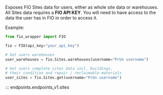 Exposes FIO Sites data for users, either as whole site data or warehouses. 
All Sites data requires a **FIO API KEY**. You will need to have access to the data the user has in FIO in order to access it.

Example:
```python
from fio_wrapper import FIO

fio = FIO(api_key="your_api_key")

# Get users warehouses
user_warehouses = fio.Sites.warehouses(username="PrUn username")

# Get users complete sites data incl. buildings, 
# their condition and repair / reclaimable materials
user_sites = fio.Sites.get(username="PrUn username")

```

::: endpoints.endpoints_v1.sites